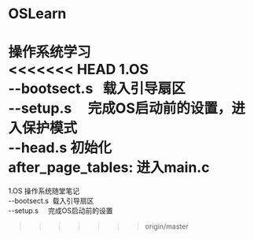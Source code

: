 # OSLearn
操作系统学习<br/>
<<<<<<< HEAD
1.OS<br/>
--bootsect.s  	载入引导扇区<br/>
--setup.s     	完成OS启动前的设置，进入保护模式<br/>
--head.s		初始化<br/>
	after_page_tables: 进入main.c<br/>
=======
1.OS 操作系统随堂笔记<br/>
--bootsect.s  载入引导扇区<br/>
--setup.s     完成OS启动前的设置<br/>
>>>>>>> origin/master
